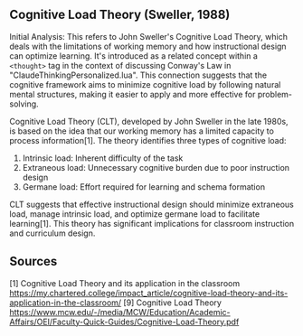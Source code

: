 ## Cognitive Load Theory (Sweller, 1988)

Initial Analysis:
This refers to John Sweller's Cognitive Load Theory, which deals with the limitations of working memory and how instructional design can optimize learning. It's introduced as a related concept within a `<thought>` tag in the context of discussing Conway's Law in "ClaudeThinkingPersonalized.lua". This connection suggests that the cognitive framework aims to minimize cognitive load by following natural mental structures, making it easier to apply and more effective for problem-solving.

Cognitive Load Theory (CLT), developed by John Sweller in the late 1980s, is based on the idea that our working memory has a limited capacity to process information[1]. The theory identifies three types of cognitive load:

1. Intrinsic load: Inherent difficulty of the task
2. Extraneous load: Unnecessary cognitive burden due to poor instruction design
3. Germane load: Effort required for learning and schema formation

CLT suggests that effective instructional design should minimize extraneous load, manage intrinsic load, and optimize germane load to facilitate learning[1]. This theory has significant implications for classroom instruction and curriculum design.

## Sources
[1] Cognitive Load Theory and its application in the classroom https://my.chartered.college/impact_article/cognitive-load-theory-and-its-application-in-the-classroom/
[9] Cognitive Load Theory https://www.mcw.edu/-/media/MCW/Education/Academic-Affairs/OEI/Faculty-Quick-Guides/Cognitive-Load-Theory.pdf
